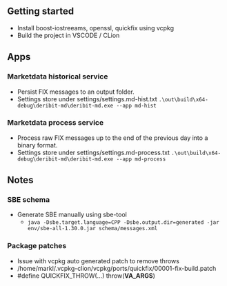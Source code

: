 ## Getting started

- Install boost-iostreeams, openssl, quickfix using vcpkg
- Build the project in VSCODE / CLion

## Apps

### Marketdata historical service
- Persist FIX messages to an output folder.
- Settings store under settings/settings.md-hist.txt
`.\out\build\x64-debug\deribit-md\deribit-md.exe --app md-hist`

### Marketdata process service
- Process raw FIX messages up to the end of the previous day into a binary format.
- Settings store under settings/settings.md-process.txt
`.\out\build\x64-debug\deribit-md\deribit-md.exe --app md-process`

## Notes

### SBE schema
- Generate SBE manually using sbe-tool
  - `java -Dsbe.target.language=CPP -Dsbe.output.dir=generated -jar env/sbe-all-1.30.0.jar schema/messages.xml`
  
### Package patches
- Issue with vcpkg auto generated patch to remove throws 
- /home/markl/.vcpkg-clion/vcpkg/ports/quickfix/00001-fix-build.patch
- #define QUICKFIX_THROW(...) throw(__VA_ARGS__) 